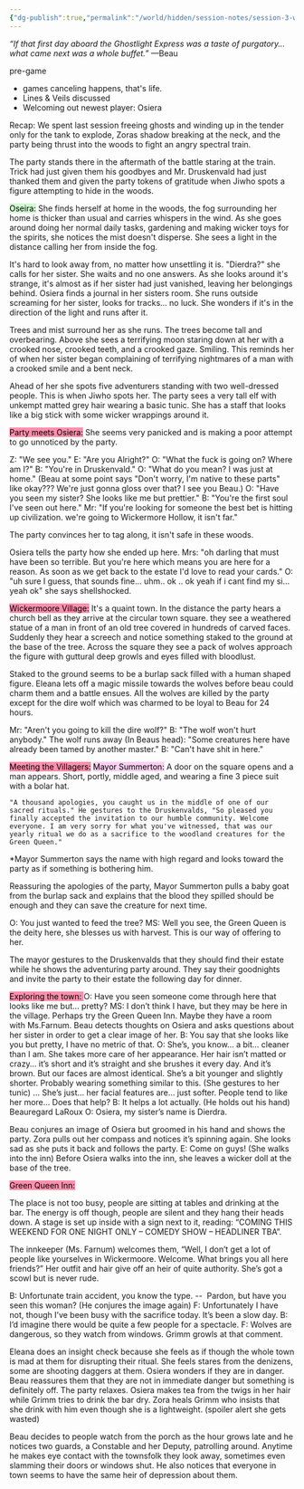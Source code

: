 ```yaml
---
{"dg-publish":true,"permalink":"/world/hidden/session-notes/session-3-wickermoore-village/"}
---
```



_“If that first day aboard the Ghostlight Express was a taste of purgatory… what came next was a whole buffet.”_ —Beau

pre-game
- games canceling happens, that's life.
- Lines & Veils discussed
- Welcoming out newest player: Osiera

Recap:
We spent last session freeing ghosts and winding up in the tender only for the tank to explode, Zoras shadow breaking at the neck, and the party being thrust into the woods to fight an angry spectral train.

The party stands there in the aftermath of the battle staring at the train. Trick had just given them his goodbyes and Mr. Druskenvald had just thanked them and given the party tokens of gratitude when Jiwho spots a figure attempting to hide in the woods.

<mark style="background: #BBFABBA6;">Oseira:</mark>
She finds herself at home in the woods, the fog surrounding her home is thicker than usual and carries whispers in the wind. As she goes around doing her normal daily tasks, gardening and making wicker toys for the spirits, she notices the mist doesn't disperse. She sees a light in the distance calling her from inside the fog. 

It's hard to look away from, no matter how unsettling it is. "Dierdra?" she calls for her sister. She waits and no one answers. As she looks around it's strange, it's almost as if her sister had just vanished, leaving her belongings behind. Osiera finds a journal in her sisters room. She runs outside screaming for her sister, looks for tracks... no luck. She wonders if it's in the direction of the light and runs after it. 

Trees and mist surround her as she runs. The trees become tall and overbearing. Above she sees a terrifying moon staring down at her with a crooked nose, crooked teeth, and a crooked gaze. Smiling. This reminds her of when her sister began complaining of terrifying nightmares of a man with a crooked smile and a bent neck. 

Ahead of her she spots five adventurers standing with two well-dressed people. This is when Jiwho spots her. The party sees a very tall elf with unkempt matted grey hair wearing a basic tunic. She has a staff that looks like a big stick with some wicker wrappings around it.

<mark style="background: #FF5582A6;">Party meets Osiera:</mark>
She seems very panicked and is making a poor attempt to go unnoticed by the party.

Z: "We see you."
E: "Are you Alright?"
O: "What the fuck is going on? Where am I?"
B: "You're in Druskenvald."
O: "What do you mean? I was just at home."
(Beau at some point says "Don't worry, I'm native to these parts" like okay??? We're just gonna gloss over that? I see you Beau.)
O: "Have you seen my sister? She looks like me but prettier."
B: "You're the first soul I've seen out here."
Mr: "If you're looking for someone the best bet is hitting up civilization. we're going to Wickermore Hollow, it isn't far."

The party convinces her to tag along, it isn't safe in these woods.

Osiera tells the party how she ended up here.
Mrs:  "oh darling that must have been so terrible. But you're here which means you are here for a reason. As soon as we get back to the estate I'd love to read your cards."
O: "uh sure I guess, that sounds fine... uhm..  ok .. ok yeah if i cant find my si... yeah ok" she says shellshocked.

<mark style="background: #FF5582A6;">Wickermoore Village:</mark>
It's a quaint town. In the distance the party hears a church bell as they arrive at the circular town square. they see a weathered statue of a man in front of an old tree covered in hundreds of carved faces. Suddenly they hear a screech and notice something staked to the ground at the base of the tree. Across the square they see a pack of wolves approach the figure with guttural deep growls and eyes filled with bloodlust.

Staked to the ground seems to be a burlap sack filled with a human shaped figure. Eleana lets off a magic missile towards the wolves before beau could charm them and a battle ensues. All the wolves are killed by the party except for the dire wolf which was charmed to be loyal to Beau for 24 hours.

Mr: "Aren't you going to kill the dire wolf?"
B: "The wolf won't hurt anybody."
The wolf runs away
(In Beaus head): "Some creatures here have already been tamed by another master."
B: "Can't have shit in here."

<mark style="background: #FF5582A6;">Meeting the Villagers:</mark>
<mark style="background: #FFB8EBA6;">Mayor Summerton:</mark>
A door on the square opens and a man appears. Short, portly, middle aged, and wearing a fine 3 piece suit with a bolar hat. 
```
"A thousand apologies, you caught us in the middle of one of our sacred rituals." He gestures to the Druskenvalds, "So pleased you finally accepted the invitation to our humble community. Welcome everyone. I am very sorry for what you've witnessed, that was our yearly ritual we do as a sacrifice to the woodland creatures for the Green Queen."
```
*Mayor Summerton says the name with high regard and looks toward the party as if something is bothering him.

Reassuring the apologies of the party, Mayor Summerton pulls a baby goat from the burlap sack and explains that the blood they spilled should be enough and they can save the creature for next time.

O: You just wanted to feed the tree?
MS: Well you see, the Green Queen is the deity here, she blesses us with harvest. This is our way of offering to her.

The mayor gestures to the Druskenvalds that they should find their estate while he shows the adventuring party around. They say their goodnights and invite the party to their estate the following day for dinner.

<mark style="background: #FF5582A6;">Exploring the town: </mark>
O: Have you seen someone come through here that looks like me but… pretty?
MS: I don’t think I have, but they may be here in the village. Perhaps try the Green Queen Inn. Maybe they have a room with Ms.Farnum.
Beau detects thoughts on Osiera and asks questions about her sister in order to get a clear image of her.
B: You say that she looks like you but pretty, I have no metric of that.
O: She’s, you know… a bit… cleaner than I am. She takes more care of her appearance. Her hair isn’t matted or crazy… it’s short and it’s straight and she brushes it every day. And it’s brown. But our faces are almost identical. She’s a bit younger and slightly shorter. Probably wearing something similar to this. (She gestures to her tunic) … She’s just… her facial features are… just softer. People tend to like her more… Does that help?
B: It helps a lot actually. (He holds out his hand) Beauregard LaRoux
O: Osiera, my sister’s name is Dierdra.

Beau conjures an image of Osiera but groomed in his hand and shows the party.
Zora pulls out her compass and notices it’s spinning again. She looks sad as she puts it back and follows the party.
E: Come on guys! (She walks into the inn)
Before Osiera walks into the inn, she leaves a wicker doll at the base of the tree.

<mark style="background: #FF5582A6;">Green Queen Inn:</mark>

The place is not too busy, people are sitting at tables and drinking at the bar. The energy is off though, people are silent and they hang their heads down. A stage is set up inside with a sign next to it, reading: “COMING THIS WEEKEND FOR ONE NIGHT ONLY – COMEDY SHOW – HEADLINER TBA”.

The innkeeper (Ms. Farnum) welcomes them, “Well, I don’t get a lot of people like yourselves in Wickermoore. Welcome. What brings you all here friends?” Her outfit and hair give off an heir of quite authority. She’s got a scowl but is never rude.

B: Unfortunate train accident, you know the type. --  Pardon, but have you seen this woman? (He conjures the image again)
F: Unfortunately I have not, though I’ve been busy with the sacrifice today. It’s been a slow day.
B: I’d imagine there would be quite a few people for a spectacle.
F: Wolves are dangerous, so they watch from windows.
Grimm growls at that comment.

Eleana does an insight check because she feels as if though the whole town is mad at them for disrupting their ritual. She feels stares from the denizens, some are shooting daggers at them. Osiera wonders if they are in danger. Beau reassures them that they are not in immediate danger but something is definitely off. The party relaxes. Osiera makes tea from the twigs in her hair while Grimm tries to drink the bar dry. Zora heals Grimm who insists that she drink with him even though she is a lightweight. (spoiler alert she gets wasted)

Beau decides to people watch from the porch as the hour grows late and he notices two guards, a Constable and her Deputy, patrolling around. Anytime he makes eye contact with the townsfolk they look away, sometimes even slamming their doors or windows shut. He also notices that everyone in town seems to have the same heir of depression about them.
